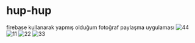 # hup-hup
firebase kullanarak yapmış olduğum fotoğraf paylaşma uygulaması
![44](https://user-images.githubusercontent.com/72464509/226414822-60fe05cc-ab68-4414-a76b-d18f31211585.png)
![11](https://user-images.githubusercontent.com/72464509/226414825-176918d2-ebeb-413c-be89-1ecc6d63060e.png)
![22](https://user-images.githubusercontent.com/72464509/226414828-a76b68d9-de98-40e7-9759-3f022e9110ec.png)
![33](https://user-images.githubusercontent.com/72464509/226414830-6495dde6-d6ce-413d-b132-1d55807cf063.png)
